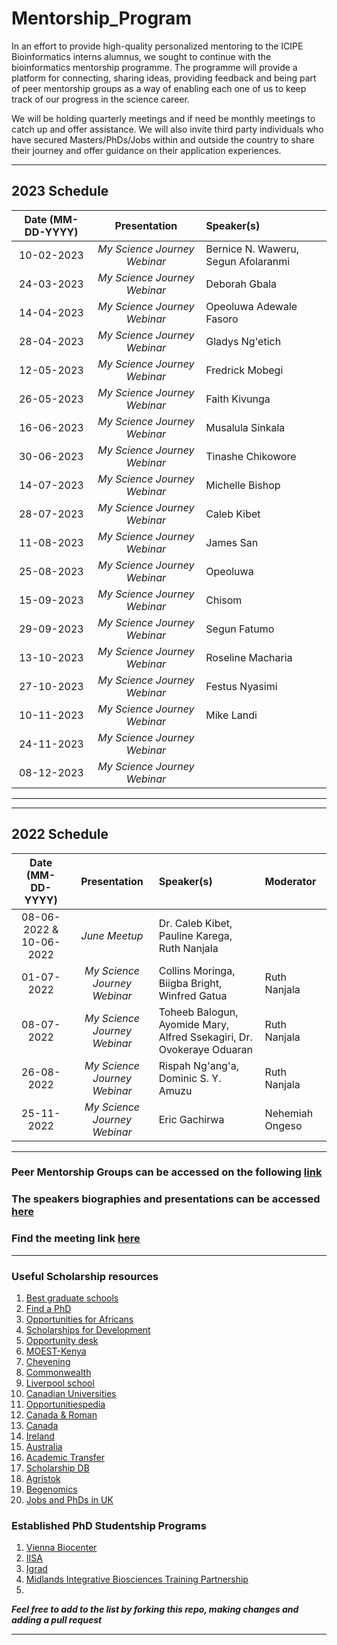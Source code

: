 
# Mentorship_Program

In an effort to provide high-quality personalized mentoring to the ICIPE Bioinformatics interns alumnus, we sought to continue with the bioinformatics mentorship programme. The programme will provide a platform for connecting, sharing ideas, providing feedback and being part of peer mentorship groups as a way of enabling each one of us to keep track of our progress in the science career.

We will be holding quarterly meetings and if need be monthly meetings to catch up and offer assistance. We will also invite third party individuals who have secured Masters/PhDs/Jobs within and outside the country to share their journey and offer guidance on their application experiences.

---

2023 Schedule
---
Date (MM-DD-YYYY)| Presentation | Speaker(s) 
:---: | :---: | :---
10-02-2023 | *My Science Journey Webinar* | Bernice N. Waweru, Segun Afolaranmi 
24-03-2023| *My Science Journey Webinar* | Deborah Gbala 
14-04-2023| *My Science Journey Webinar* | Opeoluwa Adewale Fasoro 
28-04-2023| *My Science Journey Webinar* | Gladys Ng'etich 
12-05-2023| *My Science Journey Webinar* | Fredrick Mobegi
26-05-2023| *My Science Journey Webinar* | Faith Kivunga
16-06-2023| *My Science Journey Webinar* | Musalula Sinkala
30-06-2023| *My Science Journey Webinar* | Tinashe Chikowore
14-07-2023| *My Science Journey Webinar* | Michelle Bishop
28-07-2023| *My Science Journey Webinar* | Caleb Kibet
11-08-2023| *My Science Journey Webinar* | James San
25-08-2023| *My Science Journey Webinar* | Opeoluwa 
15-09-2023| *My Science Journey Webinar* | Chisom 
29-09-2023| *My Science Journey Webinar* | Segun Fatumo
13-10-2023| *My Science Journey Webinar* | Roseline Macharia
27-10-2023| *My Science Journey Webinar* | Festus Nyasimi
10-11-2023| *My Science Journey Webinar* | Mike Landi
24-11-2023| *My Science Journey Webinar* | 
08-12-2023| *My Science Journey Webinar* | 


---
---

2022 Schedule
---
Date (MM-DD-YYYY)| Presentation | Speaker(s) | Moderator
:---: | :---: | :--- | :---
08-06-2022 & 10-06-2022 | *June Meetup* | Dr. Caleb Kibet, Pauline Karega, Ruth Nanjala | 
01-07-2022| *My Science Journey Webinar* | Collins Moringa, Biigba Bright, Winfred Gatua | Ruth Nanjala
08-07-2022| *My Science Journey Webinar* | Toheeb Balogun, Ayomide Mary, Alfred Ssekagiri,  Dr. Ovokeraye Oduaran | Ruth Nanjala
26-08-2022| *My Science Journey Webinar* | Rispah Ng'ang'a, Dominic S. Y. Amuzu | Ruth Nanjala
25-11-2022| *My Science Journey Webinar* | Eric Gachirwa | Nehemiah Ongeso
---



### Peer Mentorship Groups can be accessed on the following [link](https://github.com/mbbu/Mentorship_Program/blob/main/Peer-Mentorship-Groups.md)


### The speakers biographies and presentations can be accessed [here](https://github.com/mbbu/Mentorship_Program/blob/main/Speakers_Profiles.md)


### Find the meeting link [here](https://teams.microsoft.com/l/meetup-join/19%3a6887c23962c248a89124009c0cef2fe9%40thread.tacv2/1634224213244?context=%7b%22Tid%22%3a%22a4e98fb5-57d9-4b97-b7b2-60ab87e9a234%22%2c%22Oid%22%3a%226c8af0b1-c61b-49ce-9ee9-2dbbcb9d6bed%22%7d)

---

### Useful Scholarship resources
1. [Best graduate schools](https://www.usnews.com/best-graduate-schools) 
2. [Find a PhD](https://www.findaphd.com/) 
3. [Opportunities for Africans](https://www.opportunitiesforafricans.com/)
4. [Scholarships for Development](https://www.scholars4dev.com/)
5. [Opportunity desk](https://opportunitydesk.org/)
6. [MOEST-Kenya](https://www.education.go.ke/)
7. [Chevening](https://www.chevening.org/scholarships/application-timeline/)
8. [Commonwealth](https://www.ucl.ac.uk/scholarships/commonwealth-shared-scholarship-scheme)
9. [Liverpool school](https://www.lshtm.ac.uk/study/fees-and-funding/funding-scholarships/masters-funding)
10. [Canadian Universities](https://opportunitydesk.info/masters-scholarships-in-canada/)
11. [Opportunitiespedia](https://opportunitiespedia.com/british-council-scholarships-2022-23-without-ielts-fully-funded/)
12. [Canada & Roman](https://greatyop.com/fully-funded-scholarships-for-international-students/)
13. [Canada](https://mccallmacbainscholars.org)
14. [Ireland](https://www.irishaidfellowships.ie/strands/ireland-fellows-programme-africa)
15. [Australia](https://opportunitiespedia.com/university-of-south-australia-scholarships/)
16. [Academic Transfer](https://www.academictransfer.com/en/jobs/)
18. [Scholarship DB](https://scholarshipdb.net/)
19. [Agristok](https://agristok.blogspot.com)
20. [Begenomics](http://www.begenomics.com/phdscholarship/)
21. [Jobs and PhDs in UK](https://www.jobs.ac.uk/)

### Established PhD Studentship Programs
1. [Vienna Biocenter](https://www.viennabiocenter.org/)
2. [IISA](https://phd.pages.ist.ac.at/funding-and-awards/)
3. [Igrad](https://www.igrad-plant.hhu.de/)
4. [Midlands Integrative Biosciences Training Partnership](https://warwick.ac.uk/fac/cross_fac/mibtp/about_mibtp/)
5. 

_**Feel free to add to the list by forking this repo, making changes and adding a pull request**_

---










